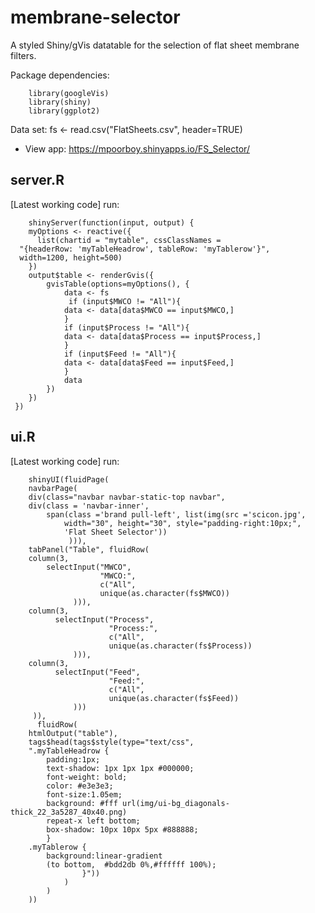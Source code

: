 membrane-selector
=================
A styled Shiny/gVis datatable for the selection of flat sheet membrane filters. 

Package dependencies:

        library(googleVis)
        library(shiny)
        library(ggplot2) 
Data set:
        fs <- read.csv("FlatSheets.csv", header=TRUE)

* View app: https://mpoorboy.shinyapps.io/FS_Selector/

server.R
---------
[Latest working code] run:

        shinyServer(function(input, output) {
        myOptions <- reactive({
          list(chartid = "mytable", cssClassNames = 
      "{headerRow: 'myTableHeadrow', tableRow: 'myTablerow'}",
      width=1200, height=500)
        })
        output$table <- renderGvis({
            gvisTable(options=myOptions(), {
                data <- fs
                 if (input$MWCO != "All"){
                data <- data[data$MWCO == input$MWCO,]
                }
                if (input$Process != "All"){
                data <- data[data$Process == input$Process,]
                }
                if (input$Feed != "All"){
                data <- data[data$Feed == input$Feed,]
                }
                data
            })
        })
     })

ui.R
---------
[Latest working code] run:

        shinyUI(fluidPage(
        navbarPage(
        div(class="navbar navbar-static-top navbar", 
        div(class = 'navbar-inner', 
            span(class ='brand pull-left', list(img(src ='scicon.jpg', 
                width="30", height="30", style="padding-right:10px;",
                'Flat Sheet Selector'))
                 ))),
        tabPanel("Table", fluidRow(
        column(3,
            selectInput("MWCO", 
                        "MWCO:", 
                        c("All", 
                        unique(as.character(fs$MWCO))
                  ))),
        column(3,
              selectInput("Process", 
                          "Process:", 
                          c("All", 
                          unique(as.character(fs$Process))
                  ))),
        column(3,
              selectInput("Feed", 
                          "Feed:", 
                          c("All", 
                          unique(as.character(fs$Feed))
                  )))
         )),
          fluidRow(
        htmlOutput("table"),
        tags$head(tags$style(type="text/css", 
        ".myTableHeadrow {
            padding:1px; 
            text-shadow: 1px 1px 1px #000000; 
            font-weight: bold; 
            color: #e3e3e3; 
            font-size:1.05em;
            background: #fff url(img/ui-bg_diagonals-thick_22_3a5287_40x40.png)
            repeat-x left bottom;
            box-shadow: 10px 10px 5px #888888;
            }
        .myTablerow {
            background:linear-gradient
            (to bottom,  #bdd2db 0%,#ffffff 100%);
                    }"))
                )
            )
        ))
